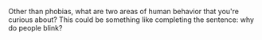 Other than phobias, what are two areas of
human behavior that you're curious about?
This could be something like completing
the sentence: why do people blink?
